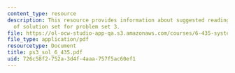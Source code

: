 ```yaml
---
content_type: resource
description: This resource provides information about suggested reading and consist
  of solution set for problem set 3.
file: https://ol-ocw-studio-app-qa.s3.amazonaws.com/courses/6-435-system-identification-spring-2005/726c58f2752a3d4f4aaa757f5ac60ef1_ps3_sol_6_435.pdf
file_type: application/pdf
resourcetype: Document
title: ps3_sol_6_435.pdf
uid: 726c58f2-752a-3d4f-4aaa-757f5ac60ef1
---
```

